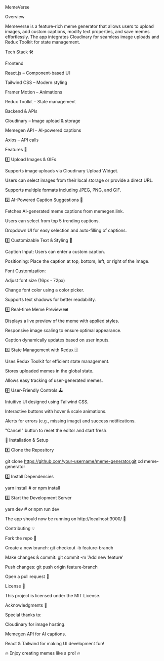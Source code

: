  MemeVerse

Overview

Memeverse is a feature-rich meme generator that allows users to upload images, add custom captions, modify text properties, and save memes effortlessly. The app integrates Cloudinary for seamless image uploads and Redux Toolkit for state management.

Tech Stack 🛠️

Frontend

React.js – Component-based UI

Tailwind CSS – Modern styling

Framer Motion – Animations

Redux Toolkit – State management

Backend & APIs

Cloudinary – Image upload & storage

Memegen API – AI-powered captions

Axios – API calls

Features 🚀

1️⃣ Upload Images & GIFs

Supports image uploads via Cloudinary Upload Widget.

Users can select images from their local storage or provide a direct URL.

Supports multiple formats including JPEG, PNG, and GIF.

2️⃣ AI-Powered Caption Suggestions 🤖

Fetches AI-generated meme captions from memegen.link.

Users can select from top 5 trending captions.

Dropdown UI for easy selection and auto-filling of captions.

3️⃣ Customizable Text & Styling 🎨

Caption Input: Users can enter a custom caption.

Positioning: Place the caption at top, bottom, left, or right of the image.

Font Customization:

Adjust font size (16px - 72px)

Change font color using a color picker.

Supports text shadows for better readability.

4️⃣ Real-time Meme Preview 🖼️

Displays a live preview of the meme with applied styles.

Responsive image scaling to ensure optimal appearance.

Caption dynamically updates based on user inputs.

5️⃣ State Management with Redux 🗄️

Uses Redux Toolkit for efficient state management.

Stores uploaded memes in the global state.

Allows easy tracking of user-generated memes.

6️⃣ User-Friendly Controls 🕹️

Intuitive UI designed using Tailwind CSS.

Interactive buttons with hover & scale animations.

Alerts for errors (e.g., missing image) and success notifications.

"Cancel" button to reset the editor and start fresh.

🚀 Installation & Setup

1️⃣ Clone the Repository

git clone https://github.com/your-username/meme-generator.git
cd meme-generator

2️⃣ Install Dependencies

yarn install  # or npm install

3️⃣ Start the Development Server

yarn dev  # or npm run dev

The app should now be running on http://localhost:3000/ 🎉

Contributing 💡

Fork the repo 🍴

Create a new branch: git checkout -b feature-branch

Make changes & commit: git commit -m 'Add new feature'

Push changes: git push origin feature-branch

Open a pull request 🚀

License 📜

This project is licensed under the MIT License.

Acknowledgments 🙌

Special thanks to:

Cloudinary for image hosting.

Memegen API for AI captions.

React & Tailwind for making UI development fun!

🔥 Enjoy creating memes like a pro! 🔥




